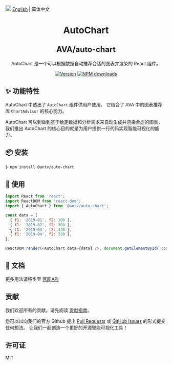 <img src="https://gw.alipayobjects.com/zos/antfincdn/R8sN%24GNdh6/language.svg" width="18"> [English](../README.md) | 简体中文

<h1 align="center">
  <p>AutoChart</p>
  <span style="font-size: 24px;">AVA/auto-chart</span>
</h1>

<div align="center">

AutoChart 是一个可以根据数据自动推荐合适的图表并渲染的 React 组件。



[![Version](https://badgen.net/npm/v/@antv/auto-chart)](https://www.npmjs.com/@antv/auto-chart)
[![NPM downloads](http://img.shields.io/npm/dm/@antv/auto-chart.svg)](http://npmjs.com/@antv/auto-chart)
</div>

## ✨ 功能特性

AutoChart 中透出了 `AutoChart` 组件供用户使用。
它结合了 AVA 中的图表推荐库 `ChartAdvisor` 的核心能力。

AutoChart 可以到做到基于给定数据和分析需求来自动生成并渲染合适的图表，
我们推出 AutoChart 的核心目的就是为用户提供一行代码实现智能可视化的能力。


## 📦 安装

```bash
$ npm install @antv/auto-chart
```

## 🔨 使用


```js
import React from 'react';
import ReactDOM from 'react-dom';
import { AutoChart } from '@antv/auto-chart';

const data = [
  { f1: '2019-01', f2: 100 },
  { f1: '2019-02', f2: 300 },
  { f1: '2019-03', f2: 340 },
  { f1: '2019-04', f2: 330 },
];

ReactDOM.render(<AutoChart data={data} />, document.getElementById('container'));
```


## 📖 文档

更多用法请移步至 [官网API](https://ava.antv.vision/zh/docs/api/auto-chart/autoChart)


## 贡献

我们欢迎所有的贡献。请先阅读 [贡献指南](../../zh-CN/CONTRIBUTING.zh-CN.md)。

您可以以向我们的官方 Github 提出 [Pull Requests](https://github.com/antvis/AVA/pulls) 或 [GitHub Issues](https://github.com/antvis/AVA/issues) 的形式提交任何想法。
让我们一起创造一个更好的开源智能可视化工具！

## 许可证

MIT
